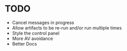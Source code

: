 # TODO

- Cancel messages in progress
- Allow artifacts to be re-run and/or run multiple times
- Style the control panel
- More AV avoidance
- Better Docs
